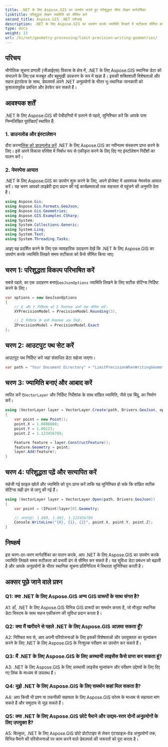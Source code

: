 ```yaml
---
title: .NET के लिए Aspose.GIS का उपयोग करते हुए परिशुद्धता सीमा लेखन मार्गदर्शिका
linktitle: परिशुद्धता लेखन ज्यामिति को सीमित करें
second_title: Aspose.GIS .NET एपीआई
description: .NET के लिए Aspose.GIS का उपयोग करके ज्यामिति लिखने में सटीकता सीमित करने पर चरण-दर-चरण मार्गदर्शिका देखें। स्थानिक डेटा प्रबंधन को सहजता से बढ़ाएं।
type: docs
weight: 13
url: /hi/net/geometry-processing/limit-precision-writing-geometries/
---
```

## परिचय

भौगोलिक सूचना प्रणाली (जीआईएस) विकास के क्षेत्र में, .NET के लिए Aspose.GIS स्थानिक डेटा को संभालने के लिए एक मजबूत और बहुमुखी उपकरण के रूप में खड़ा है। इसकी शक्तिशाली विशेषताओं और सहज इंटरफ़ेस के साथ, डेवलपर्स अपने .NET अनुप्रयोगों के भीतर भू-स्थानिक जानकारी को कुशलतापूर्वक प्रबंधित और हेरफेर कर सकते हैं।

## आवश्यक शर्तें

.NET के लिए Aspose.GIS की पेचीदगियों में उतरने से पहले, सुनिश्चित करें कि आपके पास निम्नलिखित पूर्वापेक्षाएँ स्थापित हैं:

### 1. डाउनलोड और इंस्टालेशन

 दौरा करना[लिंक को डाउनलोड करें](https://releases.aspose.com/gis/net/) .NET के लिए Aspose.GIS का नवीनतम संस्करण प्राप्त करने के लिए। इसे अपने विकास परिवेश में निर्बाध रूप से एकीकृत करने के लिए दिए गए इंस्टॉलेशन निर्देशों का पालन करें।

### 2. नेमस्पेस आयात

.NET के लिए Aspose.GIS का उपयोग शुरू करने के लिए, अपने प्रोजेक्ट में आवश्यक नेमस्पेस आयात करें। यह चरण आपको लाइब्रेरी द्वारा प्रदान की गई कार्यक्षमताओं तक सहजता से पहुंचने की अनुमति देता है।

```csharp
using Aspose.Gis;
using Aspose.Gis.Formats.GeoJson;
using Aspose.Gis.Geometries;
using Aspose.GIS.Examples.CSharp;
using System;
using System.Collections.Generic;
using System.Linq;
using System.Text;
using System.Threading.Tasks;
```

आइए यह प्रदर्शित करने के लिए एक व्यावहारिक उदाहरण देखें कि .NET के लिए Aspose.GIS का उपयोग करके ज्यामिति लिखते समय सटीकता को कैसे सीमित किया जाए:

## चरण 1: परिशुद्धता विकल्प परिभाषित करें

 सबसे पहले, का एक उदाहरण बनाएं`GeoJsonOptions` ज्यामिति लिखने के लिए सटीक सेटिंग्स निर्दिष्ट करने के लिए।

```csharp
var options = new GeoJsonOptions
{
    // X और Y निर्देशांक को 3 भिन्नात्मक अंकों तक सीमित करें।
    XYPrecisionModel = PrecisionModel.Rounding(3),

    // Z निर्देशांक के सभी भिन्नात्मक अंक लिखें।
    ZPrecisionModel = PrecisionModel.Exact
};
```

## चरण 2: आउटपुट पथ सेट करें

आउटपुट पथ निर्दिष्ट करें जहां संसाधित डेटा सहेजा जाएगा।

```csharp
var path = "Your Document Directory" + "LimitPrecisionWhenWritingGeometries_out.json";
```

## चरण 3: ज्यामिति बनाएं और आबाद करें

 त्वरित करें ए`VectorLayer` और निर्दिष्ट निर्देशांक के साथ वांछित ज्यामिति, जैसे एक बिंदु, का निर्माण करें।

```csharp
using (VectorLayer layer = VectorLayer.Create(path, Drivers.GeoJson, options))
{
    var point = new Point();
    point.X = 1.8888888;
    point.Y = 1.00123;
    point.Z = 1.123456789;

    Feature feature = layer.ConstructFeature();
    feature.Geometry = point;
    layer.Add(feature);
}
```

## चरण 4: परिशुद्धता पढ़ें और सत्यापित करें

सहेजी गई फ़ाइल खोलें और ज्यामिति को पुनः प्राप्त करें ताकि यह सुनिश्चित हो सके कि वांछित सटीक सेटिंग्स सही ढंग से लागू की गई हैं।

```csharp
using (VectorLayer layer = VectorLayer.Open(path, Drivers.GeoJson))
{
    var point = (IPoint)layer[0].Geometry;

    // आउटपुट: 1.889, 1.001, 1.123456789
    Console.WriteLine("{0}, {1}, {2}", point.X, point.Y, point.Z);
}
```

## निष्कर्ष

इस चरण-दर-चरण मार्गदर्शिका का पालन करके, आप .NET के लिए Aspose.GIS का उपयोग करके ज्यामिति लिखते समय सटीकता को प्रभावी ढंग से सीमित कर सकते हैं। यह सुविधा डेटा प्रबंधन को बढ़ाती है और आपके अनुप्रयोगों के भीतर स्थानिक सूचना प्रतिनिधित्व में स्थिरता सुनिश्चित करती है।

## अक्सर पूछे जाने वाले प्रश्न

### Q1: क्या .NET के लिए Aspose.GIS अन्य GIS प्रारूपों के साथ संगत है?

A1: हाँ, .NET के लिए Aspose.GIS विभिन्न GIS प्रारूपों का समर्थन करता है, जो मौजूदा स्थानिक डेटा सिस्टम के साथ सहज एकीकरण की सुविधा प्रदान करता है।

### Q2: क्या मैं खरीदने से पहले .NET के लिए Aspose.GIS आज़मा सकता हूँ?

A2: निश्चित रूप से, आप अपनी परियोजनाओं के लिए इसकी विशेषताओं और उपयुक्तता का मूल्यांकन करने के लिए .NET के लिए Aspose.GIS के निःशुल्क परीक्षण का उपयोग कर सकते हैं।

### Q3: मैं .NET के लिए Aspose.GIS के लिए अस्थायी लाइसेंस कैसे प्राप्त कर सकता हूं?

A3: .NET के लिए Aspose.GIS के लिए अस्थायी लाइसेंस मूल्यांकन और परीक्षण उद्देश्यों के लिए दिए गए लिंक के माध्यम से उपलब्ध हैं।

### Q4: मुझे .NET के लिए Aspose.GIS के लिए समर्थन कहां मिल सकता है?

A4: आप किसी भी प्रश्न या तकनीकी सहायता के लिए Aspose.GIS फोरम के माध्यम से सहायता मांग सकते हैं और समुदाय से जुड़ सकते हैं।

### Q5: क्या .NET के लिए Aspose.GIS छोटे पैमाने और उद्यम-स्तर दोनों अनुप्रयोगों के लिए उपयुक्त है?

A5: बिल्कुल, .NET के लिए Aspose.GIS छोटे प्रोटोटाइप से लेकर एंटरप्राइज़-ग्रेड अनुप्रयोगों तक, विभिन्न पैमाने की परियोजनाओं पर काम करने वाले डेवलपर्स की जरूरतों को पूरा करता है।